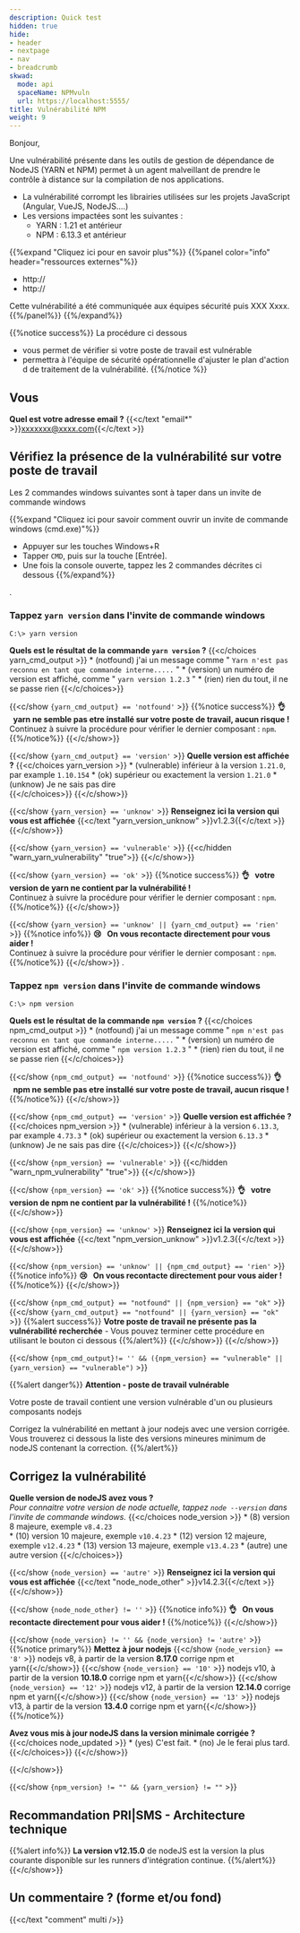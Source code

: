 ```yaml
---
description: Quick test
hidden: true
hide:
- header
- nextpage
- nav
- breadcrumb
skwad:
  mode: api
  spaceName: NPMvuln
  url: https://localhost:5555/
title: Vulnérabilité NPM
weight: 9
---
```


Bonjour,

Une vulnérabilité présente dans les outils de gestion de dépendance de NodeJS (YARN et NPM) permet à 
un agent malveillant de prendre le contrôle à distance sur la compilation de nos applications.

* La vulnérabilité corrompt les librairies utilisées sur les projets JavaScript (Angular, VueJS, NodeJS....)
* Les versions impactées sont les suivantes :
	* YARN : 1.21 et antérieur
	* NPM : 6.13.3 et antérieur

{{%expand "Cliquez ici pour en savoir plus"%}}
{{%panel color="info" header="ressources externes"%}}
* http://
* http://

Cette vulnérabilité a été communiquée aux équipes sécurité puis XXX Xxxx.
{{%/panel%}}
{{%/expand%}}

{{%notice success%}}
La procédure ci dessous 
* vous permet de vérifier si votre poste de travail est vulnérable 
* permettra à l'équipe de sécurité opérationnelle d'ajuster le plan d'action d
de traitement de la vulnérabilité.
{{%/notice %}}

## Vous
**Quel est votre adresse email ?**
{{<c/text "email*" >}}xxxxxxx@xxxx.com{{</c/text >}}


## Vérifiez la présence de la vulnérabilité sur votre poste de travail
Les 2 commandes windows suivantes sont à taper dans un invite de commande windows 

{{%expand "Cliquez ici pour savoir comment ouvrir un invite de commande windows (cmd.exe)"%}}
* Appuyer sur les touches Windows+R
* Tapper `CMD`, puis sur la touche [Entrée].
* Une fois la console ouverte, tappez les 2 commandes décrites ci dessous 
{{%/expand%}}

.

### Tappez `yarn version` dans l'invite de commande windows

```win
C:\> yarn version
```
**Quels est le résultat de la commande `yarn version` ?**
{{<c/choices yarn_cmd_output >}}
    * (notfound) j'ai un message comme " ```Yarn n'est pas reconnu en tant que commande interne.....``` "
    * (version) un numéro de version est affiché, comme " ```yarn version 1.2.3``` "
    * (rien) rien du tout, il ne se passe rien 
{{</c/choices>}}

{{<c/show `{yarn_cmd_output} == 'notfound'` >}}
{{%notice success%}}
**👌    &nbsp;&nbsp;yarn ne semble pas etre installé sur votre poste de travail, aucun risque !** \
Continuez à suivre la procédure pour vérifier le dernier composant : `npm`. 
{{%/notice%}}
{{</c/show>}}

{{<c/show `{yarn_cmd_output} == 'version'` >}}
**Quelle version est affichée ?**
{{<c/choices yarn_version >}}
    * (vulnerable) inférieur à la version `1.21.0`, par example `1.10.154` 
    * (ok) supérieur ou exactement la version `1.21.0`
    * (unknow) Je ne sais pas dire  
{{</c/choices>}}
{{</c/show>}}

{{<c/show `{yarn_version} == 'unknow'` >}}
**Renseignez ici la version qui vous est affichée**
{{<c/text "yarn_version_unknow" >}}v1.2.3{{</c/text >}}
{{</c/show>}}

{{<c/show `{yarn_version} == 'vulnerable'` >}}
{{<c/hidden "warn_yarn_vulnerability" "true">}}
{{</c/show>}}

{{<c/show `{yarn_version} == 'ok'` >}}
{{%notice success%}}
**👌    &nbsp;&nbsp;votre version de yarn ne contient par la vulnérabilité !** \
Continuez à suivre la procédure pour vérifier le dernier composant : `npm`. 
{{%/notice%}}
{{</c/show>}}

{{<c/show `{yarn_version} == 'unknow' || {yarn_cmd_output} == 'rien'` >}}
{{%notice info%}}
**😢    &nbsp;&nbsp;On vous recontacte directement pour vous aider !** \
Continuez à suivre la procédure pour vérifier le dernier composant : `npm`. 
{{%/notice%}}
{{</c/show>}}
.

### Tappez `npm version` dans l'invite de commande windows

```win
C:\> npm version
```
**Quels est le résultat de la commande `npm version` ?**
{{<c/choices npm_cmd_output >}}
    * (notfound) j'ai un message comme " ```npm n'est pas reconnu en tant que commande interne.....``` "
    * (version) un numéro de version est affiché, comme " ```npm version 1.2.3``` "
    * (rien) rien du tout, il ne se passe rien 
{{</c/choices>}}

{{<c/show `{npm_cmd_output} == 'notfound'` >}}
{{%notice success%}}
**👌    &nbsp;&nbsp;npm ne semble pas etre installé sur votre poste de travail, aucun risque !**
{{%/notice%}}
{{</c/show>}}

{{<c/show `{npm_cmd_output} == 'version'` >}}
**Quelle version est affichée ?**
{{<c/choices npm_version >}}
    * (vulnerable) inférieur à la version `6.13.3`, par example `4.73.3` 
    * (ok) supérieur ou exactement la version `6.13.3`
    * (unknow) Je ne sais pas dire
{{</c/choices>}}
{{</c/show>}}



{{<c/show `{npm_version} == 'vulnerable'` >}}
{{<c/hidden "warn_npm_vulnerability" "true">}}
{{</c/show>}}

{{<c/show `{npm_version} == 'ok'` >}}
{{%notice success%}}
**👌    &nbsp;&nbsp;votre version de npm ne contient par la vulnérabilité !**
{{%/notice%}}
{{</c/show>}}

{{<c/show `{npm_version} == 'unknow'` >}}
**Renseignez ici la version qui vous est affichée**
{{<c/text "npm_version_unknow" >}}v1.2.3{{</c/text >}}
{{</c/show>}}

{{<c/show `{npm_version} == 'unknow' || {npm_cmd_output} == 'rien'` >}}
{{%notice info%}}
**😢    &nbsp;&nbsp;On vous recontacte directement pour vous aider !**
{{%/notice%}}
{{</c/show>}}


{{<c/show `{npm_cmd_output} == "notfound" || {npm_version} == "ok"` >}}
{{<c/show `{yarn_cmd_output} == "notfound" || {yarn_version} == "ok"` >}}
{{%alert success%}}
**Votre poste de travail ne présente pas la vulnérabilité recherchée** - Vous pouvez terminer cette procédure en utilisant le bouton ci dessous
{{%/alert%}}
{{</c/show>}}
{{</c/show>}}


{{<c/show `{npm_cmd_output}!= '' && ({npm_version} == "vulnerable" || {yarn_version} == "vulnerable")` >}}

{{%alert danger%}}
**Attention - poste de travail vulnérable**
 
Votre poste de travail contient une version vulnérable d'un ou plusieurs composants nodejs

Corrigez la vulnérabilité en mettant à jour nodejs avec une version corrigée.
Vous trouverez ci dessous la liste des versions mineures minimum de nodeJS contenant la correction.
{{%/alert%}}


## Corrigez la vulnérabilité

**Quelle version de nodeJS avez vous ?**\
_Pour connaitre votre version de node actuelle, tappez `node --version` dans l'invite de commande windows._
{{<c/choices node_version >}}
    * (8) version 8 majeure, exemple `v8.4.23`  
    * (10) version 10 majeure, exemple `v10.4.23`
    * (12) version 12 majeure, exemple `v12.4.23`
    * (13) version 13 majeure, exemple `v13.4.23`
    * (autre) une autre version
{{</c/choices>}}

{{<c/show `{node_version} == 'autre'` >}}
**Renseignez ici la version qui vous est affichée**
{{<c/text "node_node_other" >}}v14.2.3{{</c/text >}}
{{</c/show>}}

{{<c/show `{node_node_other} != ''` >}}
{{%notice info%}}
**👌    &nbsp;&nbsp;On vous recontacte directement pour vous aider !**
{{%/notice%}}
{{</c/show>}}

{{<c/show `{node_version} != '' && {node_version} != 'autre'` >}}
{{%notice primary%}}
**Mettez à jour nodejs**
{{<c/show `{node_version} == '8'` >}} nodejs v8, à partir de la version **8.17.0** corrige npm et yarn{{</c/show>}}
{{<c/show `{node_version} == '10'` >}} nodejs v10, à partir de la version **10.18.0** corrige npm et yarn{{</c/show>}}
{{<c/show `{node_version} == '12'` >}} nodejs v12, à partir de la version **12.14.0** corrige npm et yarn{{</c/show>}}
{{<c/show `{node_version} == '13'` >}} nodejs v13, à partir de la version **13.4.0** corrige npm et yarn{{</c/show>}}
{{%/notice%}}


**Avez vous mis à jour nodeJS dans la version minimale corrigée ?**
{{<c/choices node_updated >}}
    * (yes) C'est fait.
    * (no) Je le ferai plus tard.
{{</c/choices>}}
{{</c/show>}}

{{</c/show>}}


{{<c/show `{npm_version} != "" && {yarn_version} != ""` >}}
## Recommandation PRI|SMS - Architecture technique 

{{%alert info%}}
**La version v12.15.0** de nodeJS est la version la plus courante disponible sur les runners d'intégration continue. 
{{%/alert%}}
{{</c/show>}}



## Un commentaire ? (forme et/ou fond)
{{<c/text "comment" multi />}}